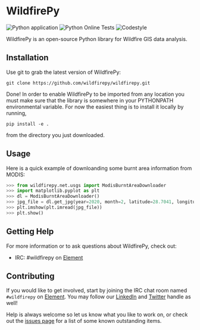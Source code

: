 WildfirePy
=====

![Python application](https://github.com/wildfirepy/wildfirepy/workflows/Python%20application/badge.svg)
![Python Online Tests](https://github.com/wildfirepy/wildfirepy/workflows/Python%20Online%20Tests/badge.svg)
![Codestyle](https://github.com/wildfirepy/wildfirepy/workflows/Codestyle/badge.svg)

WildfirePy is an open-source Python library for Wildfire GIS data analysis.

Installation
------------

Use git to grab the latest version of WildfirePy:

    git clone https://github.com/wildfirepy/wildfirepy.git

Done! In order to enable WildfirePy to be imported from any location you must make
sure that the library is somewhere in your PYTHONPATH environmental variable.
For now the easiest thing is to install it locally by running,
```
pip install -e .
```
from the directory you just
downloaded.

Usage
-----

Here is a quick example of downloanding some burnt area information from MODIS:

```python
>>> from wildfirepy.net.usgs import ModisBurntAreaDownloader
>>> import matplotlib.pyplot as plt
>>> dl = ModisBurntAreaDownloader()
>>> jpg_file = dl.get_jpg(year=2020, month=2, latitude=28.7041, longitude=77.1025)
>>> plt.imshow(plt.imread(jpg_file))
>>> plt.show()
```

Getting Help
------------

For more information or to ask questions about WildfirePy, check out:

 * IRC: #wildfirepy on [Element](https://app.element.io/#/room/!jWUOIxirCHymPQkpXb:matrix.org)

Contributing
------------

If you would like to get involved, start by joining the IRC chat room named `#wildfirepy` on [Element](https://app.element.io/#/room/!jWUOIxirCHymPQkpXb:matrix.org).
You may follow our [LinkedIn](https://www.linkedin.com/company/wildfirepy/) and [Twitter](https://twitter.com/wildfirepy) handle as well!

Help is always welcome so let us know what you like to work on, or check out the [issues page](https://github.com/wildfirepy/wildfirepy/issues) for a list of some known outstanding items.

